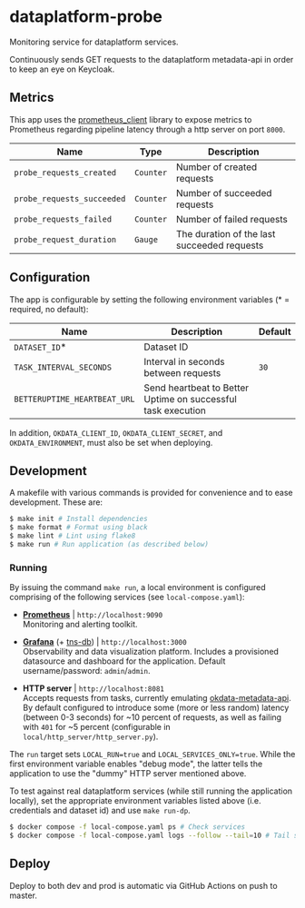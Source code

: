 # dataplatform-probe
Monitoring service for dataplatform services.

Continuously sends GET requests to the dataplatform metadata-api in order to keep an eye on Keycloak.

## Metrics
This app uses the [prometheus_client](https://github.com/prometheus/client_python) library to expose
metrics to Prometheus regarding pipeline latency through a http server on port `8000`.

| Name                       | Type      | Description                                 |
|----------------------------|-----------|---------------------------------------------|
| `probe_requests_created`   | `Counter` | Number of created requests                  |
| `probe_requests_succeeded` | `Counter` | Number of succeeded requests                |
| `probe_requests_failed`    | `Counter` | Number of failed requests                   |
| `probe_request_duration`   | `Gauge`   | The duration of the last succeeded requests |

## Configuration

The app is configurable by setting the following environment variables (* = required, no default):

| Name                         | Description                                                  | Default |
|------------------------------|--------------------------------------------------------------|---------|
| `DATASET_ID`*                | Dataset ID                                                   |         |
| `TASK_INTERVAL_SECONDS`      | Interval in seconds between requests                         | `30`    |
| `BETTERUPTIME_HEARTBEAT_URL` | Send heartbeat to Better Uptime on successful task execution |         |

In addition, `OKDATA_CLIENT_ID`, `OKDATA_CLIENT_SECRET`, and `OKDATA_ENVIRONMENT`, must also be set when deploying.

## Development

A makefile with various commands is provided for convenience and to ease development. These are:

```sh
$ make init # Install dependencies
$ make format # Format using black
$ make lint # Lint using flake8
$ make run # Run application (as described below)
```

### Running

By issuing the command `make run`, a local environment is configured comprising of the following services (see `local-compose.yaml`):

* [**Prometheus**](https://hub.docker.com/r/prom/prometheus) | `http://localhost:9090` \
  Monitoring and alerting toolkit.

* [**Grafana**](https://hub.docker.com/r/grafana/grafana) (+ [tns-db](https://hub.docker.com/r/grafana/tns-db)) | `http://localhost:3000`  \
  Observability and data visualization platform. Includes a provisioned datasource and dashboard for the application. Default username/password: `admin`/`admin`.

* **HTTP server** | `http://localhost:8081` \
  Accepts requests from tasks, currently emulating [okdata-metadata-api](https://github.com/oslokommune/okdata-metadata-api). By default configured to introduce some (more or less random) latency (between 0-3 seconds) for ~10 percent of requests, as well as failing with `401` for ~5 percent (configurable in `local/http_server/http_server.py`).

The `run` target sets `LOCAL_RUN=true` and `LOCAL_SERVICES_ONLY=true`. While the first environment variable enables "debug mode", the latter tells the application to use the "dummy" HTTP server mentioned above.

To test against real dataplatform services (while still running the application locally), set the appropriate environment variables listed above (i.e. credentials and dataset id) and use `make run-dp`.

```sh
$ docker compose -f local-compose.yaml ps # Check services
$ docker compose -f local-compose.yaml logs --follow --tail=10 # Tail service logs
```

## Deploy

Deploy to both dev and prod is automatic via GitHub Actions on push to master.
